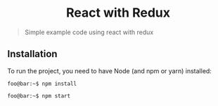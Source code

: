 <h1 align="center">React with Redux</h1>

> Simple example code using react with redux

## Installation

To run the project, you need to have Node (and npm or yarn) installed:

```console
foo@bar:~$ npm install
```

```console
foo@bar:~$ npm start
```
